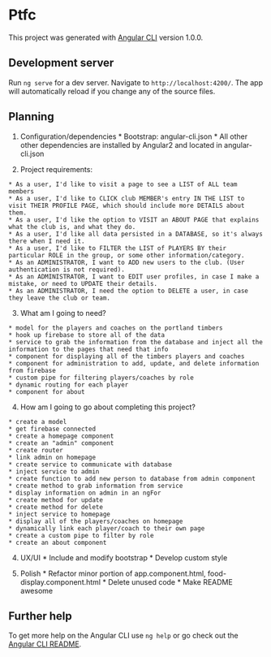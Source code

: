 # Ptfc

This project was generated with [Angular CLI](https://github.com/angular/angular-cli) version 1.0.0.

## Development server

Run `ng serve` for a dev server. Navigate to `http://localhost:4200/`. The app will automatically reload if you change any of the source files.

## Planning

  1. Configuration/dependencies
    * Bootstrap: angular-cli.json
    * All other other dependencies are installed by Angular2 and located in angular-cli.json

  2. Project requirements:

    * As a user, I'd like to visit a page to see a LIST of ALL team members
    * As a user, I'd like to CLICK club MEMBER's entry IN THE LIST to visit THEIR PROFILE PAGE, which should include more DETAILS about them.
    * As a user, I'd like the option to VISIT an ABOUT PAGE that explains what the club is, and what they do.
    * As a user, I'd like all data persisted in a DATABASE, so it's always there when I need it.
    * As a user, I'd like to FILTER the LIST of PLAYERS BY their particular ROLE in the group, or some other information/category.
    * As an ADMINISTRATOR, I want to ADD new users to the club. (User authentication is not required).
    * As an ADMINISTRATOR, I want to EDIT user profiles, in case I make a mistake, or need to UPDATE their details.
    * As an ADMINISTRATOR, I need the option to DELETE a user, in case they leave the club or team.



  3. What am I going to need?

    * model for the players and coaches on the portland timbers
    * hook up firebase to store all of the data
    * service to grab the information from the database and inject all the information to the pages that need that info
    * component for displaying all of the timbers players and coaches
    * component for administration to add, update, and delete information from firebase
    * custom pipe for filtering players/coaches by role
    * dynamic routing for each player
    * component for about


  4. How am I going to go about completing this project?

    * create a model
    * get firebase connected
    * create a homepage component
    * create an "admin" component
    * create router
    * link admin on homepage
    * create service to communicate with database
    * inject service to admin
    * create function to add new person to database from admin component
    * create method to grab information from service
    * display information on admin in an ngFor
    * create method for update
    * create method for delete
    * inject service to homepage
    * display all of the players/coaches on homepage
    * dynamically link each player/coach to their own page
    * create a custom pipe to filter by role
    * create an about component

  4. UX/UI
    * Include and modify bootstrap
    * Develop custom style

  5. Polish
    * Refactor minor portion of app.component.html, food-display.component.html
    * Delete unused code
    * Make README awesome

## Further help

To get more help on the Angular CLI use `ng help` or go check out the [Angular CLI README](https://github.com/angular/angular-cli/blob/master/README.md).
